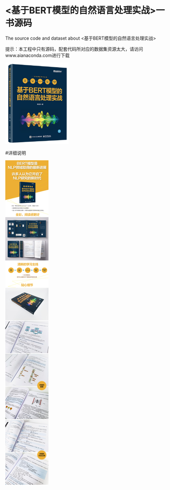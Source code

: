 # <基于BERT模型的自然语言处理实战>一书源码
The source code and dataset about &lt;基于BERT模型的自然语言处理实战>



提示：本工程中只有源码，配套代码所对应的数据集资源太大，请访问www.aianaconda.com进行下载

<img src="https://github.com/aianaconda/PyTorch_BERT_NLP_BOOK/blob/master/bert.jpg" width="200" />


#详细说明

![Image text](https://github.com/aianaconda/PyTorch_BERT_NLP_BOOK/blob/master/bertdetail.jpg)

